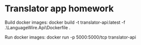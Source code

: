 # Translator app homework

Build docker images:
docker build -t translator-api:latest -f .\LanguageWire.Api\Dockerfile .

Run docker images: 
docker run -p 5000:5000/tcp translator-api